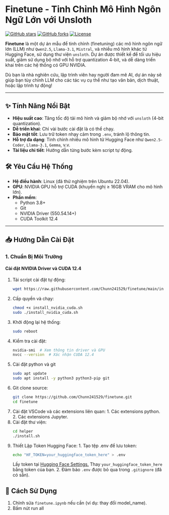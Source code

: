 # Finetune - Tinh Chỉnh Mô Hình Ngôn Ngữ Lớn với Unsloth

[![GitHub stars](https://img.shields.io/github/stars/Chunn241529/finetune?style=social)](https://github.com/Chunn241529/finetune/stargazers)
[![GitHub forks](https://img.shields.io/github/forks/Chunn241529/finetune?style=social)](https://github.com/Chunn241529/finetune/network)
[![License](https://img.shields.io/badge/license-MIT-blue.svg)](https://github.com/Chunn241529/finetune/blob/main/LICENSE)

**Finetune** là một dự án mẫu để tinh chỉnh (finetuning) các mô hình ngôn ngữ lớn (LLM) như `Qwen2.5`, `Llama-3.1`, `Mistral`, và nhiều mô hình khác từ Hugging Face, sử dụng thư viện `unsloth`. Dự án được thiết kế để tối ưu hiệu suất, giảm sử dụng bộ nhớ với hỗ trợ quantization 4-bit, và dễ dàng triển khai trên các hệ thống có GPU NVIDIA.

Dù bạn là nhà nghiên cứu, lập trình viên hay người đam mê AI, dự án này sẽ giúp bạn tùy chỉnh LLM cho các tác vụ cụ thể như tạo văn bản, dịch thuật, hoặc lập trình tự động!

---

## ✨ Tính Năng Nổi Bật
- **Hiệu suất cao**: Tăng tốc độ tải mô hình và giảm bộ nhớ với `unsloth` (4-bit quantization).
- **Dễ triển khai**: Chỉ vài bước cài đặt là có thể chạy.
- **Bảo mật tốt**: Lưu trữ token nhạy cảm trong `.env`, tránh lộ thông tin.
- **Hỗ trợ đa dạng**: Tinh chỉnh nhiều mô hình từ Hugging Face như `Qwen2.5-Coder`, `Llama-3.1`, `Gemma`, v.v.
- **Tài liệu chi tiết**: Hướng dẫn từng bước kèm script tự động.

## 🛠 Yêu Cầu Hệ Thống
- **Hệ điều hành**: Linux (đã thử nghiệm trên Ubuntu 22.04).
- **GPU**: NVIDIA GPU hỗ trợ CUDA (khuyến nghị ≥ 16GB VRAM cho mô hình lớn).
- **Phần mềm**: 
  - Python 3.8+
  - Git
  - NVIDIA Driver (550.54.14+)
  - CUDA Toolkit 12.4

---

## 📥 Hướng Dẫn Cài Đặt

### 1. Chuẩn Bị Môi Trường

#### Cài đặt NVIDIA Driver và CUDA 12.4
  1. Tải script cài đặt tự động:
      ```bash
      wget https://raw.githubusercontent.com/Chunn241529/finetune/main/install_nvidia_cuda.sh
      ```
  2. Cấp quyền và chạy:
      ```bash
      chmod +x install_nvidia_cuda.sh
      sudo ./install_nvidia_cuda.sh
      ```
  3. Khởi động lại hệ thống:
      ```bash
      sudo reboot
      ```
  4. Kiểm tra cài đặt:
      ```bash
      nvidia-smi  # Xem thông tin driver và GPU
      nvcc --version  # Xác nhận CUDA 12.4
      ```
  5. Cài đặt python và git
      ```bash
      sudo apt update
      sudo apt install -y python3 python3-pip git
      ```
  6. Git clone source:
      ```bash
      git clone https://github.com/Chunn241529/finetune.git
      cd finetune
      ```
  7. Cài đặt VSCode và các extensions liên quan:
    1. Các extensions python.
    2. Các extensions Jupyter.
  8. Cài đặt thư viện:
      ```bash
      cd helper
      ./install.sh
      ```
  9. Thiết Lập Token Hugging Face:
    1. Tạo tệp .env để lưu token:
      ```bash
      echo "HF_TOKEN=your_huggingface_token_here" > .env 
      ```
      Lấy token tại [Hugging Face Settings.](https://huggingface.co/settings/tokens)
      Thay `your_huggingface_token_here` bằng token của bạn.
    2. Đảm bảo `.env` được bỏ qua trong `.gitignore` (đã có sẵn).


## 🚀 Cách Sử Dụng
1. Chỉnh sửa `finetune.ipynb` nếu cần (ví dụ: thay đổi model_name).
2. Bấm nút run all
